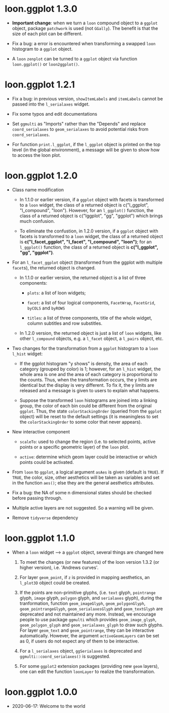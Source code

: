 # loon.ggplot 1.3.0

* **Important change**: when we turn a `loon` compound object to a `ggplot` object, package `patchwork` is used (not `GGally`). The benefit is that the size of each plot can be different.

* Fix a bug: a error is encountered when transforming a swapped `loon` histogram to a `ggplot` object.

* A `loon` `zenplot` can be turned to a `ggplot` object via function `loon.ggplot()` or `loon2ggplot()`.

# loon.ggplot 1.2.1

* Fix a bug: in previous version, `showItemLabels` and `itemLabels` cannot be passed into the `l_serialaxes` widget. 
* Fix some typos and edit documentations

* Set `ggmulti` as "Imports" rather than the "Depends" and replace `coord_serialaxes` to `geom_serialaxes` to avoid potential risks from `coord_serialaxes`.

* For function `print.l_ggplot`, if the `l_ggplot` object is printed on the top level (in the global environment), a message will be given to show how to
access the loon plot.

# loon.ggplot 1.2.0

* Class name modification

  - In 1.1.0 or earlier version, if a `ggplot` object with facets is transformed to a `loon` widget, the class of a returned object is c("l_ggplot", "l_compound", "loon"). However, for an `l_ggplot()` function, the class of a returned object is c("lggplot", "gg", "ggplot") which brings much confusion. 
  
  - To eliminate the confustion, in 1.2.0 version, if a `ggplot` object with facets is transformed to a `loon` widget, the class of a returned object is **c("l_facet_ggplot", "l_facet", "l_compound", "loon")**; for an `l_ggplot()` function, the class of a returned object is **c("l_ggplot", "gg", "ggplot")**.

* For an `l_facet_ggplot` object (transformed from the ggplot with multiple `facet`s), the returned object is changed. 

  - In 1.1.0 or earlier version, the returned object is a list of three components: 
  
    + `plots`: a list of loon widgets;
    
    + `facet`: a list of four logical components, `FacetWrap`, `FacetGrid`, `byCOLS` and `byROWS`
    
    + `titles`: a list of three components, title of the whole widget, column subtitles and row substitles.
    
  - In 1.2.0 version, the returned object is just a list of `loon` widgets, like other `l_compound` objects, e.g. a `l_facet` object, a `l_pairs` object, etc.
  
* Two changes for the transformation from a `ggplot` histogram to a `loon` `l_hist` widget: 

  + If the ggplot histogram "y shows" is density, the area of each category (grouped by color) is 1; however, for an `l_hist` widget, the whole area is one and the area of each category is proportional to the counts. Thus, when the transformation occurs, the y limits are identical but the display is very different. To fix it, the y limits are released and a message is given to users to explain what happens.
  
  + Suppose the transformed `loon` histograms are joined into a linking group, the color of each bin could be different from the original `ggplot`. Thus, the state `colorStackingOrder` (queried from the `ggplot` object) will be reset to the default settings (it is meaningless to set the `colorStackingOrder` to some color that never appears). 
  
* New interactive component 

  + `scaleTo`: used to change the region (i.e. to selected points, active points or a specific geometric layer) of the `loon` plot.
  
  + `active`: determine which geom layer could be interactive or which points could be activated. 
  
* From `loon` to `ggplot`, a logical argument `asAes` is given (default is `TRUE`). If `TRUE`, the color, size, other aesthetics will be taken as variables and set in the function `aes()`; else they are the general aesthetics attributes.
  
* Fix a bug: the NA of some n dimensional states should be checked before passing through. 

* Multiple active layers are not suggested. So a warning will be given. 

* Remove `tidyverse` dependency

# loon.ggplot 1.1.0

* When a `loon` widget --> a `ggplot` object, several things are changed here

  1. To meet the changes (or new features) of the loon version 1.3.2 (or higher version), i.e. 'Andrews curves'.
  
  2. For layer `geom_point`, if `z` is provided in mapping aesthetics, an `l_plot3D` object could be created.

  3. If the points are non-primitive glyphs, (i.e. `text` glyph, `pointrange` glyph, `image` glyph, `polygon` glyph, and `serialaxes` glyph), during the tranformation, function `geom_imageGlyph`, `geom_polygonGlyph`, `geom_pointrangeGlyph`, `geom_serialaxesGlyph` and `geom_textGlyph` are deprecated and not maintained any more. Instead, we encourage people to use package `ggmulti` which provides `geom_image_glyph`, `geom_polygon_glyph` and `geom_serialaxes_glyph` to draw such glyphs. For layer `geom_text` and `geom_pointrange`, they can be interactive automatically. However, the argument `activeGeomLayers` can be set as 0, if users do not expect any of them to be interactive.
  
  4. For a `l_serialaxes` object, `ggSerialaxes` is deprecated and `ggmulti::coord_serialaxes()` is suggested.
  
  5. For some `ggplot2` extension packages (providing new `geom` layers), one can edit the function `loonLayer` to realize the transformation.
  
# loon.ggplot 1.0.0

* 2020-06-17: Welcome to the world 
